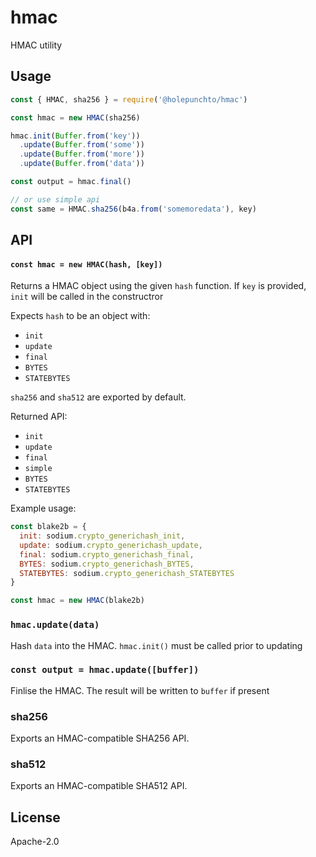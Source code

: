 # hmac

HMAC utility

## Usage

```js
const { HMAC, sha256 } = require('@holepunchto/hmac')

const hmac = new HMAC(sha256)

hmac.init(Buffer.from('key'))
  .update(Buffer.from('some'))
  .update(Buffer.from('more'))
  .update(Buffer.from('data'))

const output = hmac.final()

// or use simple api
const same = HMAC.sha256(b4a.from('somemoredata'), key)
```

## API

#### `const hmac = new HMAC(hash, [key])`

Returns a HMAC object using the given `hash` function. If `key` is provided, `init` will be called in the constructror

Expects `hash` to be an object with:
- `init`
- `update`
- `final`
- `BYTES`
- `STATEBYTES`

`sha256` and `sha512` are exported by default.

Returned API:
- `init`
- `update`
- `final`
- `simple`
- `BYTES`
- `STATEBYTES`

Example usage:
```js
const blake2b = {
  init: sodium.crypto_generichash_init,
  update: sodium.crypto_generichash_update,
  final: sodium.crypto_generichash_final,
  BYTES: sodium.crypto_generichash_BYTES,
  STATEBYTES: sodium.crypto_generichash_STATEBYTES
}

const hmac = new HMAC(blake2b)
```

### `hmac.update(data)`

Hash `data` into the HMAC. `hmac.init()` must be called prior to updating

### `const output = hmac.update([buffer])`

Finlise the HMAC. The result will be written to `buffer` if present

### sha256

Exports an HMAC-compatible SHA256 API.

### sha512

Exports an HMAC-compatible SHA512 API.

## License

Apache-2.0
